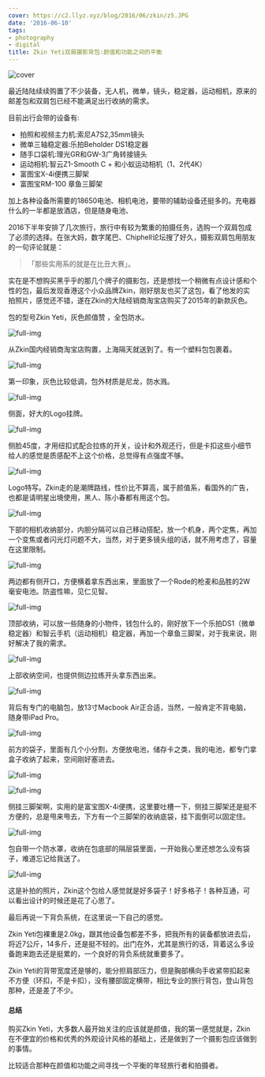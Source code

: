 ```yaml
---
cover: https://c2.llyz.xyz/blog/2016/06/zkin/z5.JPG
date: '2016-06-10'
tags:
- photography
- digital
title: Zkin Yeti双肩摄影背包:颜值和功能之间的平衡
---
```


![cover](https://c2.llyz.xyz/blog/2016/06/zkin/z5.JPG)

最近陆陆续续购置了不少装备，无人机，微单，镜头，稳定器，运动相机，原来的邮差包和双肩包已经不能满足出行收纳的需求。

目前出行会带的设备有:

- 拍照和视频主力机:索尼A7S2,35mm镜头
- 微单三轴稳定器:乐拍Beholder DS1稳定器
- 随手口袋机:理光GR和GW-3广角转接镜头
- 运动相机:智云Z1-Smooth C + 和小蚁运动相机（1、2代4K）
- 富图宝X-4i便携三脚架
- 富图宝RM-100 章鱼三脚架

加上各种设备所需要的18650电池、相机电池，要带的辅助设备还挺多的。充电器什么的一半都是放酒店，但是随身电池、

2016下半年安排了几次旅行，旅行中有较为繁重的拍摄任务，选购一个双肩包成了必须的选择。在张大妈，数字尾巴、Chiphell论坛搜了好久，摄影双肩包用朋友的一句评论就是：

> 「那些实用系的就是在比丑大赛」。

实在是不想购买黑乎乎的那几个牌子的摄影包，还是想找一个稍微有点设计感和个性的包，最后发现香港这个小众品牌Zkin，刚好朋友也买了这包，看了他发的实拍照片，感觉还不错，遂在Zkin的大陆经销商淘宝店购买了2015年的新款灰色。

包的型号Zkin Yeti，灰色颜值赞 ，全包防水。

![full-img](https://c2.llyz.xyz/blog/2016/06/zkin/z1.JPG)

从Zkin国内经销商淘宝店购置，上海隔天就送到了。有一个塑料包包裹着。

![full-img](https://c2.llyz.xyz/blog/2016/06/zkin/z2.JPG)

第一印象，灰色比较低调，包外材质是尼龙，防水溅。

![full-img](https://c2.llyz.xyz/blog/2016/06/zkin/z3.JPG)

侧面，好大的Logo挂牌。

![full-img](https://c2.llyz.xyz/blog/2016/06/zkin/z4.JPG)

侧脸45度，才用纽扣式配合拉练的开关，设计和外观还行，但是卡扣这些小细节给人的感觉是质感配不上这个价格，总觉得有点强度不够。

![full-img](https://c2.llyz.xyz/blog/2016/06/zkin/z5.JPG)

Logo特写。Zkin走的是潮牌路线，性价比不算高，属于颜值系，看国外的广告，也都是请明星出境使用，黑人、陈小春都有用这个包。

![full-img](https://c2.llyz.xyz/blog/2016/06/zkin/z9.JPG)

下部的相机收纳部分，内胆分隔可以自己移动搭配，放一个机身，两个定焦，再加一个变焦或者闪光灯问题不大，当然，对于更多镜头组的话，就不用考虑了，容量在这里限制。

![full-img](https://c2.llyz.xyz/blog/2016/06/zkin/z11.JPG)

两边都有侧开口，方便横着拿东西出来，里面放了一个Rode的枪麦和品胜的2W毫安电池。防盗性嘛，见仁见智。

![full-img](https://c2.llyz.xyz/blog/2016/06/zkin/z15.JPG)

顶部收纳，可以放一些随身的小物件，钱包什么的，刚好放下一个乐拍DS1（微单稳定器）和智云手机（运动相机）稳定器，再加一个章鱼三脚架，对于我来说，刚好解决了我的需求。

![full-img](https://c2.llyz.xyz/blog/2016/06/zkin/z14.JPG)

上部收纳空间，也提供侧边拉练开头拿东西出来。

![full-img](https://c2.llyz.xyz/blog/2016/06/zkin/z12.JPG)

背后有专门的电脑包，放13寸Macbook Air正合适，当然，一般肯定不背电脑，随身带iPad Pro。

![full-img](https://c2.llyz.xyz/blog/2016/06/zkin/z10.JPG)

前方的袋子，里面有几个小分割，方便放电池，储存卡之类，我的电池，都专门拿盒子收纳了起来，空间刚好塞进去。

![full-img](https://c2.llyz.xyz/blog/2016/06/zkin/z7.JPG)

![full-img](https://c2.llyz.xyz/blog/2016/06/zkin/z8.JPG)

侧挂三脚架啊，实用的是富宝图X-4i便携，这里要吐槽一下，侧挂三脚架还是挺不方便的，总是甩来甩去，下方有一个三脚架的收纳底袋，挂下面倒可以固定住。

![full-img](https://c2.llyz.xyz/blog/2016/06/zkin/z19.JPG)

包自带一个防水罩，收纳在包底部的隔层袋里面，一开始我心里还想怎么没有袋子，难道忘记给我送了。

![full-img](https://c2.llyz.xyz/blog/2016/06/zkin/z20.JPG)

这是补拍的照片，Zkin这个包给人感觉就是好多袋子！好多格子！各种互通，可以看出设计的时候还是花了心思了。

最后再说一下背负系统，在这里说一下自己的感觉。

Zkin Yeti包裸重是2.0kg，跟其他设备包都差不多，把我所有的装备都放进去后，将近7公斤，14多斤，还是挺不轻的。出门在外，尤其是旅行的话，背着这么多设备跑来跑去还是挺累的，一个良好的背负系统就重要多了。

Zkin Yeti的背带宽度还是够的，能分担肩部压力，但是胸部横向手收紧带扣起来不方便（环扣，不是卡扣），没有腰部固定横带，相比专业的旅行背包，登山背包那种，还是差了不少。

#### 总结

购买Zkin Yeti，大多数人最开始关注的应该就是颜值，我的第一感觉就是，Zkin在不便宜的价格和优秀的外观设计风格的基础上，还是做到了一个摄影包应该做到的事情。

比较适合那种在颜值和功能之间寻找一个平衡的年轻旅行者和拍摄者。
